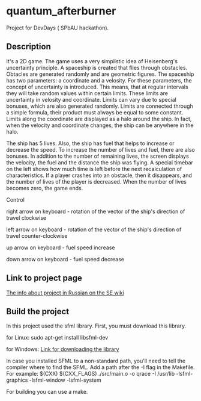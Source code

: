 # quantum_afterburner

  Project for DevDays ( SPbAU hackathon). 
  
## Description 

It's a 2D game. The game uses a very simplistic idea of Heisenberg's uncertainty principle. 
A spaceship is created that flies through obstacles.
Obtacles are generated randomly and are geometric figures. The spaceship has two parameters: a coordinate and a velosity.
For these parameters, the concept of uncertainty is introduced. 
This means, that at regular intervals they will take random values within certain limits.
These limits are uncertainty in velosity and coordinate.
Limits can vary due to special bonuses, which are also generated randomly.
Limits are connected through a simple formula, their product must always be equal to some constant. 
Limits along the coordinate are displayed as a halo around the ship. 
In fact, when the velocity and coordinate changes, the ship can be anywhere in the halo. 

The ship has 5 lives. Also, the ship has fuel that helps to increase or decrease the speed. To increase the number of lives and fuel, there are also bonuses. In addition to the number of remaining lives, the screen displays the velocity, the fuel and the distance the ship was flying. 
A special timebar on the left shows how much time is left before the next recalculation of characteristics.
If a player crashes into an obstacle, then it disappears, and the number of lives of the player is decreased. 
When the number of lives becomes zero, the game ends.

Control

right arrow on keyboard - rotation of the vector of the ship's direction of travel clockwise

left arrow on keyboard - rotation of the vector of the ship's direction of travel counter-clockwise

up arrow on keyboard - fuel speed increase

down arrow on keyboard - fuel speed decrease

## Link to project page
[The info about project in Russian on the SE wiki ](http://mit.spbau.ru/sewiki/index.php/%D0%9A%D0%B2%D0%B0%D0%BD%D1%82%D0%BE%D0%B2%D1%8B%D0%B9_%D1%84%D0%BE%D1%80%D1%81%D0%B0%D0%B6)

## Build the project
In this project used the sfml library. First, you must download this library.

for Linux: 
sudo apt-get install libsfml-dev

for Windows: [Link for downloading the library](https://www.sfml-dev.org/download.php)

In case you installed SFML to a non-standard path, you'll need to tell the compiler where to find the SFML.
Add a path after the -I flag in the Makefile. For example: $(CXX) $(CXX_FLAGS) ./src/main.o -o qrace -I /usr/lib -lsfml-graphics -lsfml-window -lsfml-system

For building you can use a make. 
